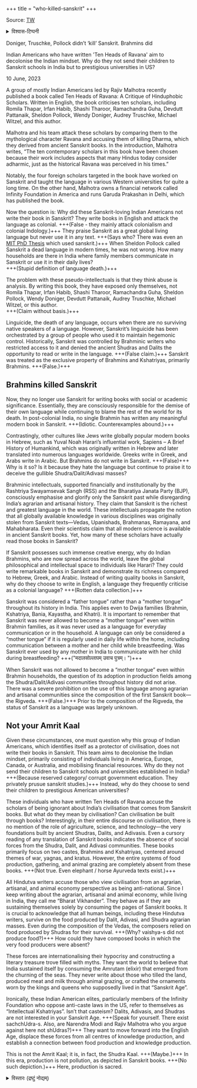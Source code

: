 +++
title = "who-killed-sanskrit"
+++

Source: [TW](https://theprint.in/opinion/doniger-truschke-pollock-didnt-kill-sanskrit-brahmins-did/1621532/)

<details><summary>विश्वास-टिप्पनी</summary>

Some of the points are addressed in [misconceptions page](https://vishvasa.github.io/sanskrit/meta/misconceptions/Sanskrit_Phobia/) ; will expand to encompass accusation of brAhmaNa hypocracy/ incompetence.
</details>


Doniger, Truschke, Pollock didn’t ‘kill’ Sanskrit. Brahmins did

Indian Americans who have written 'Ten Heads of Ravana' aim to decolonise the Indian mindset. Why do they not send their children to Sanskrit schools in India but to prestigious universities in US?

10 June, 2023


A group of mostly Indian Americans led by Rajiv Malhotra recently published a book called Ten Heads of Ravana: A Critique of Hinduphobic Scholars. Written in English, the book criticises ten scholars, including Romila Thapar, Irfan Habib, Shashi Tharoor, Ramachandra Guha, Devdutt Pattanaik, Sheldon Pollock, Wendy Doniger, Audrey Truschke, Michael Witzel, and this author.

Malhotra and his team attack these scholars by comparing them to the mythological character Ravana and accusing them of killing Dharma, which they derived from ancient Sanskrit books. In the introduction, Malhotra writes, “The ten contemporary scholars in this book have been chosen because their work includes aspects that many Hindus today consider adharmic, just as the historical Ravana was perceived in his times.”

Notably, the four foreign scholars targeted in the book have worked on Sanskrit and taught the language in various Western universities for quite a long time. On the other hand, Malhotra owns a financial network called Infinity Foundation in America and runs Garuda Prakashan in Delhi, which has published the book.

Now the question is: Why did these Sanskrit-loving Indian Americans not write their book in Sanskrit? They write books in English and attack the language as colonial. +++(False - they mainly attack colonialism and colonial Indology.)+++ They praise Sanskrit as a great global living language but never use it in any text. +++(Says who? There was even an [MIT PhD Thesis](https://groups.google.com/g/hindu-vidya/c/VB7n3nrgOVo/m/FHMo7iPXAgAJ) which used sanskrit.)+++ When Sheldon Pollock called Sanskrit a dead language in modern times, he was not wrong. How many households are there in India where family members communicate in Sanskrit or use it in their daily lives?  
+++(Stupid definition of language death.)+++

The problem with these pseudo-intellectuals is that they think abuse is analysis. By writing this book, they have exposed only themselves, not Romila Thapar, Irfan Habib, Shashi Tharoor, Ramachandra Guha, Sheldon Pollock, Wendy Doniger, Devdutt Pattanaik, Audrey Truschke, Michael Witzel, or this author.  
+++(Claim without basis.)+++

Linguicide, the death of any language, occurs when there are no surviving native speakers of a language. However, Sanskrit’s linguicide has been orchestrated by a group of people who used it to maintain hegemonic control. Historically, Sanskrit was controlled by Brahminic writers who restricted access to it and denied the ancient Shudras and Dalits the opportunity to read or write in the language. +++(False claim.)+++ Sanskrit was treated as the exclusive property of Brahmins and Kshatriyas, primarily Brahmins. +++(False.)+++


## Brahmins killed Sanskrit
Now, they no longer use Sanskrit for writing books with social or academic significance. Essentially, they are consciously responsible for the demise of their own language while continuing to blame the rest of the world for its death. In post-colonial India, no single Brahmin has written any meaningful modern book in Sanskrit. +++(Idiotic. Counterexamples abound.)+++

Contrastingly, other cultures like Jews write globally popular modern books in Hebrew, such as Yuval Noah Harari’s influential work, Sapiens – A Brief History of Humankind, which was originally written in Hebrew and later translated into numerous languages worldwide. Greeks write in Greek, and Arabs write in Arabic. But Brahmins do not write in Sanskrit. +++(False)+++ Why is it so? Is it because they hate the language but continue to praise it to deceive the gullible Shudra/Dalit/Adivasi masses?

Brahminic intellectuals, supported financially and institutionally by the Rashtriya Swayamsevak Sangh (RSS) and the Bharatiya Janata Party (BJP), consciously emphasise and glorify only the Sanskrit past while disregarding India’s agrarian and artisanal history. They claim that Sanskrit is the richest and greatest language in the world. These intellectuals propagate the notion that all globally available knowledge in various disciplines was originally stolen from Sanskrit texts—Vedas, Upanishads, Brahmanas, Ramayana, and Mahabharata. Even their scientists claim that all modern science is available in ancient Sanskrit books. Yet, how many of these scholars have actually read those books in Sanskrit?

If Sanskrit possesses such immense creative energy, why do Indian Brahmins, who are now spread across the world, leave the global philosophical and intellectual space to individuals like Harari? They could write remarkable books in Sanskrit and demonstrate its richness compared to Hebrew, Greek, and Arabic. Instead of writing quality books in Sanskrit, why do they choose to write in English, a language they frequently criticise as a colonial language? +++(Rotten data collection.)+++

Sanskrit was considered a “father tongue” rather than a “mother tongue” throughout its history in India. This applies even to Dwija families (Brahmin, Kshatriya, Bania, Kayastha, and Khatri). It is important to remember that Sanskrit was never allowed to become a “mother tongue” even within Brahmin families, as it was never used as a language for everyday communication or in the household. A language can only be considered a “mother tongue” if it is regularly used in daily life within the home, including communication between a mother and her child while breastfeeding. Was Sanskrit ever used by any mother in India to communicate with her child during breastfeeding? +++("मदालसोल्लापम् उवाच पुत्रम्। ")+++

When Sanskrit was not allowed to become a “mother tongue” even within Brahmin households, the question of its adoption in production fields among the Shudra/Dalit/Adivasi communities throughout history did not arise. There was a severe prohibition on the use of this language among agrarian and artisanal communities since the composition of the first Sanskrit book—the Rigveda. +++(False.)+++ Prior to the composition of the Rigveda, the status of Sanskrit as a language was largely unknown.


## Not your Amrit Kaal
Given these circumstances, one must question why this group of Indian Americans, which identifies itself as a protector of civilisation, does not write their books in Sanskrit. This team aims to decolonise the Indian mindset, primarily consisting of individuals living in America, Europe, Canada, or Australia, and mobilising financial resources. Why do they not send their children to Sanskrit schools and universities established in India? +++(Because reserved category/ corrupt government education. They privately prusue sanskrit studies.)+++ Instead, why do they choose to send their children to prestigious American universities?

These individuals who have written Ten Heads of Ravana accuse the scholars of being ignorant about India’s civilisation that comes from Sanskrit books. But what do they mean by civilisation? Can civilisation be built through books? Interestingly, in their entire discourse on civilisation, there is no mention of the role of agriculture, science, and technology—the very foundations built by ancient Shudras, Dalits, and Adivasis. Even a cursory reading of any translation of Sanskrit books indicates the absence of social forces from the Shudra, Dalit, and Adivasi communities. These books primarily focus on two castes, Brahmins and Kshatriyas, centered around themes of war, yagnas, and kratus. However, the entire systems of food production, gathering, and animal grazing are completely absent from these books. +++(Not true. Even elephant / horse Ayurveda texts exist.)+++

All Hindutva writers accuse those who view civilisation from an agrarian, artisanal, and animal economy perspective as being anti-national. Since I keep writing about the agrarian, artisanal and animal economy, while living in India, they call me “Bharat Vikhander”. They behave as if they are sustaining themselves solely by consuming the pages of Sanskrit books. It is crucial to acknowledge that all human beings, including these Hindutva writers, survive on the food produced by Dalit, Adivasi, and Shudra agrarian masses. Even during the composition of the Vedas, the composers relied on food produced by Shudras for their survival. +++(Why? vaishya-s did not produce food?)+++ How could they have composed books in which the very food producers were absent?

These forces are internationalising their hypocrisy and constructing a literary treasure trove filled with myths. They want the world to believe that India sustained itself by consuming the Amrutam (elixir) that emerged from the churning of the seas. They never write about those who tilled the land, produced meat and milk through animal grazing, or crafted the ornaments worn by the kings and queens who supposedly lived in that “Sanskrit Age”.

Ironically, these Indian American elites, particularly members of the Infinity Foundation who oppose anti-caste laws in the US, refer to themselves as “Intellectual Kshatriyas”. Isn’t that casteism? Dalits, Adivasis, and Shudras are not interested in your Sanskrit Age. +++(Speak for yourself. There exist sachchUdra-s. Also, are Narendra Modi and Rajiv Malhotra who you argue against here not shUdras?)+++ They want to move forward into the English Age, displace these forces from all centres of knowledge production, and establish a connection between food production and knowledge production.

This is not the Amrit Kaal; it is, in fact, the Shudra Kaal. +++(Maybe.)+++ In this era, production is not pollution, as depicted in Sanskrit books. +++(No such depiction.)+++ Here, production is sacred.

<details><summary>विस्तारः (द्रष्टुं नोद्यम्)</summary>

Kancha Ilaiah Shepherd is a political theorist, social activist and author. His latest book is The Shudras—Vision For a New Path co-edited with Karthik Raja Karuppusamy. He is currently working on a book, The Shudra Rebellion— History From Field Memories. Views are personal.

(Edited by Prashant)
</details>



